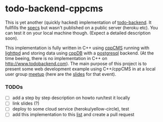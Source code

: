 # todo-backend-cppcms

This is yet another (quickly hacked) implementation of [todo-backend](http://www.todobackend.com/).
It fullfills the [specs](https://github.com/TodoBackend/todo-backend-js-spec) but wasn't published on 
a public server (heroku etc). You can test it on your local machine though. (Expect a detailed 
description soon).

This implementation is fully written in C++ using [cppCMS](http://cppcms.com/) running with
[lighttpd](http://www.lighttpd.net/) and storing data using
[cppDB](http://cppcms.com/sql/cppdb/) with a [postgresql](http://www.postgresql.org/) backend. 
(At the time beeing, there is no implementation in C++ on http://www.todobackend.com). 
The main purpose of this project is to present some web development example using C++/cppCMS in at a local 
user group [meetup](http://www.meetup.com/Meeting-C-Dusseldorf/events/224069170/) (here are the [slides](http://slides.com/ismailkhoffi/cppcms-intro/live#/) for that event).

### TODOs 
 - [ ] add a step by step description on howto run/test it locally
 - [ ] link slides (?)
 - [ ] deploy to some cloud service (heroku/yellow-circle), test 
 - [ ] add this implementation to this [list](https://github.com/TodoBackend/todo-backend-site/blob/master/data/implementations.yaml) and create a pull request
